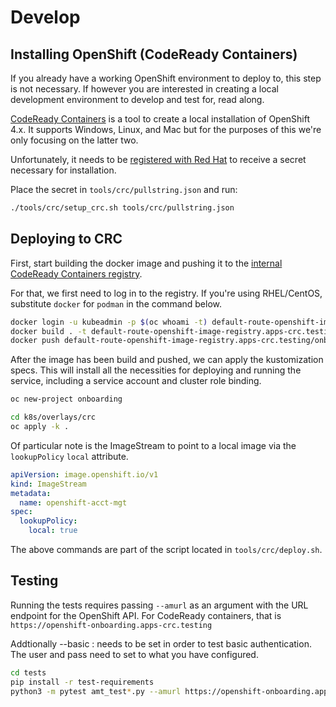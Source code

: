 # Develop

## Installing OpenShift (CodeReady Containers)
If you already have a working OpenShift environment to deploy to, this step
is not necessary. If however you are interested in creating a local
development environment to develop and test for, read along.

[CodeReady Containers](https://code-ready.github.io/crc/) is a tool to create
a local installation of OpenShift 4.x. It supports Windows, Linux, and Mac but
for the purposes of this we're only focusing on the latter two.

Unfortunately, it needs to be [registered with Red Hat](https://cloud.redhat.com/openshift/create/local)
to receive a secret necessary for installation.

Place the secret in `tools/crc/pullstring.json` and run:

```bash
./tools/crc/setup_crc.sh tools/crc/pullstring.json
```

## Deploying to CRC
First, start building the docker image and pushing it to the [internal
CodeReady Containers registry](
https://code-ready.github.io/crc/#accessing-the-internal-openshift-registry_gsg).

For that, we first need to log in to the registry. If you're using RHEL/CentOS,
substitute `docker` for `podman` in the command below.

```bash
docker login -u kubeadmin -p $(oc whoami -t) default-route-openshift-image-registry.apps-crc.testing
docker build . -t default-route-openshift-image-registry.apps-crc.testing/onboarding/openshift-acct-mgt:latest
docker push default-route-openshift-image-registry.apps-crc.testing/onboarding/openshift-acct-mgt:latest
```

After the image has been build and pushed, we can apply the kustomization specs.
This will install all the necessities for deploying and running the service,
including a service account and cluster role binding.

```bash
oc new-project onboarding

cd k8s/overlays/crc
oc apply -k .
```

Of particular note is the ImageStream to point to a local image via the
`lookupPolicy` `local` attribute.

```yaml
apiVersion: image.openshift.io/v1
kind: ImageStream
metadata:
  name: openshift-acct-mgt
spec:
  lookupPolicy:
    local: true
```

The above commands are part of the script located in `tools/crc/deploy.sh`.

## Testing

Running the tests requires passing `--amurl` as an argument with the URL endpoint
for the OpenShift API. For CodeReady containers, that is
`https://openshift-onboarding.apps-crc.testing`

Addtionally --basic <user>:<pass> needs to be set in order to test basic authentication.   
The user and pass need to set to what you have configured.

```bash
cd tests
pip install -r test-requirements
python3 -m pytest amt_test*.py --amurl https://openshift-onboarding.apps-crc.testing --basic user:pass
```

